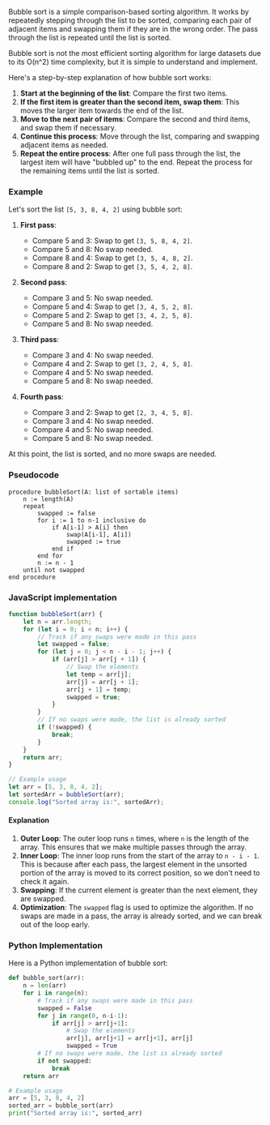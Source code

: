 Bubble sort is a simple comparison-based sorting algorithm. It works by repeatedly stepping through the list to be sorted, comparing each pair of adjacent items and swapping them if they are in the wrong order. The pass through the list is repeated until the list is sorted.

Bubble sort is not the most efficient sorting algorithm for large datasets due to its O(n^2) time complexity, but it is simple to understand and implement.

Here's a step-by-step explanation of how bubble sort works:

1. **Start at the beginning of the list**: Compare the first two items.
2. **If the first item is greater than the second item, swap them**: This moves the larger item towards the end of the list.
3. **Move to the next pair of items**: Compare the second and third items, and swap them if necessary.
4. **Continue this process**: Move through the list, comparing and swapping adjacent items as needed.
5. **Repeat the entire process**: After one full pass through the list, the largest item will have "bubbled up" to the end. Repeat the process for the remaining items until the list is sorted.

### Example

Let's sort the list `[5, 3, 8, 4, 2]` using bubble sort:

1. **First pass**:
   - Compare 5 and 3: Swap to get `[3, 5, 8, 4, 2]`.
   - Compare 5 and 8: No swap needed.
   - Compare 8 and 4: Swap to get `[3, 5, 4, 8, 2]`.
   - Compare 8 and 2: Swap to get `[3, 5, 4, 2, 8]`.

2. **Second pass**:
   - Compare 3 and 5: No swap needed.
   - Compare 5 and 4: Swap to get `[3, 4, 5, 2, 8]`.
   - Compare 5 and 2: Swap to get `[3, 4, 2, 5, 8]`.
   - Compare 5 and 8: No swap needed.

3. **Third pass**:
   - Compare 3 and 4: No swap needed.
   - Compare 4 and 2: Swap to get `[3, 2, 4, 5, 8]`.
   - Compare 4 and 5: No swap needed.
   - Compare 5 and 8: No swap needed.

4. **Fourth pass**:
   - Compare 3 and 2: Swap to get `[2, 3, 4, 5, 8]`.
   - Compare 3 and 4: No swap needed.
   - Compare 4 and 5: No swap needed.
   - Compare 5 and 8: No swap needed.

At this point, the list is sorted, and no more swaps are needed.

### Pseudocode
```
procedure bubbleSort(A: list of sortable items)
    n := length(A)
    repeat
        swapped := false
        for i := 1 to n-1 inclusive do
            if A[i-1] > A[i] then
                swap(A[i-1], A[i])
                swapped := true
            end if
        end for
        n := n - 1
    until not swapped
end procedure
```

### JavaScript implementation

```javascript
function bubbleSort(arr) {
    let n = arr.length;
    for (let i = 0; i < n; i++) {
        // Track if any swaps were made in this pass
        let swapped = false;
        for (let j = 0; j < n - i - 1; j++) {
            if (arr[j] > arr[j + 1]) {
                // Swap the elements
                let temp = arr[j];
                arr[j] = arr[j + 1];
                arr[j + 1] = temp;
                swapped = true;
            }
        }
        // If no swaps were made, the list is already sorted
        if (!swapped) {
            break;
        }
    }
    return arr;
}

// Example usage
let arr = [5, 3, 8, 4, 2];
let sortedArr = bubbleSort(arr);
console.log("Sorted array is:", sortedArr);
```

#### Explanation

1. **Outer Loop**: The outer loop runs `n` times, where `n` is the length of the array. This ensures that we make multiple passes through the array.
2. **Inner Loop**: The inner loop runs from the start of the array to `n - i - 1`. This is because after each pass, the largest element in the unsorted portion of the array is moved to its correct position, so we don't need to check it again.
3. **Swapping**: If the current element is greater than the next element, they are swapped.
4. **Optimization**: The `swapped` flag is used to optimize the algorithm. If no swaps are made in a pass, the array is already sorted, and we can break out of the loop early.

### Python Implementation

Here is a Python implementation of bubble sort:

```python
def bubble_sort(arr):
    n = len(arr)
    for i in range(n):
        # Track if any swaps were made in this pass
        swapped = False
        for j in range(0, n-i-1):
            if arr[j] > arr[j+1]:
                # Swap the elements
                arr[j], arr[j+1] = arr[j+1], arr[j]
                swapped = True
        # If no swaps were made, the list is already sorted
        if not swapped:
            break
    return arr

# Example usage
arr = [5, 3, 8, 4, 2]
sorted_arr = bubble_sort(arr)
print("Sorted array is:", sorted_arr)
```